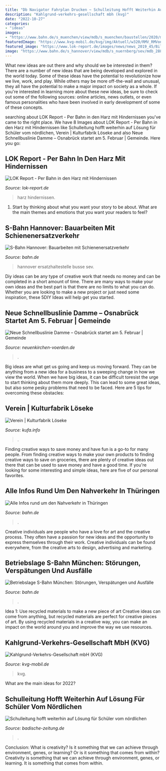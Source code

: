 ```yaml
---
title: "Db Navigator Fahrplan Drucken ~ Schulleitung Hofft Weiterhin Auf Lösung Für Schüler Vom Nördlichen"
description: "Kahlgrund-verkehrs-gesellschaft mbh (kvg)"
date: "2022-10-27"
categories:
- "ideas"
images:
- "https://www.bahn.de/s_muenchen/view/mdb/s_muenchen/baustellen/2020/mdb_315744_dbsmu_maumanahmen_bannerformate_header_baustellenseite_ohnetext_980x245px_402x240_cp_570x5_972x245.jpg"
featuredImage: "https://www.kvg-mobil.de/kvg/img/Aktuell/w320/RMV_RMVon_HandyTicket-VAB_Motiv-A3_07.jpg"
featured_image: "https://www.lok-report.de/images/news/news_2019_45/Bild-09.jpg"
image: "https://www.bahn.de/s_hannover/view/mdb/s_nuernberg/sev/mdb_288243_ersatz_920x460.jpg"
---
```



What new ideas are out there and why should we be interested in them?
There are a number of new ideas that are being developed and explored in the world today. Some of these ideas have the potential to revolutionize how we live, work, and play. While others may be more off-the-wall and unusual, they all have the potential to make a major impact on society as a whole. If you're interested in learning more about these new ideas, be sure to check out some of the following sources: online articles, news outlets, or even famous personalities who have been involved in early development of some of these concepts.

	

		
searching about LOK Report - Per Bahn in den Harz mit Hindernissen you've came to the right place. We have 8 Images about LOK Report - Per Bahn in den Harz mit Hindernissen like Schulleitung hofft weiterhin auf Lösung für Schüler vom nördlichen, Verein | Kulturfabrik Löseke and also Neue Schnellbuslinie Damme – Osnabrück startet am 5. Februar | Gemeinde. Here you go:
		
    
## LOK Report - Per Bahn In Den Harz Mit Hindernissen

<img loading=lazy src="https://www.lok-report.de/images/news/news_2019_45/Bild-09.jpg" onerror="this.onerror=null;this.src='https://tse2.mm.bing.net/th?id=OIP.vA0For-EHXHWIxW9Qqh8HQAAAA&amp;pid=15.1';" alt="LOK Report - Per Bahn in den Harz mit Hindernissen">

_Source: lok-report.de_

>harz hindernissen. 

	

1. Start by thinking about what you want your story to be about. What are the main themes and emotions that you want your readers to feel?

    
## S-Bahn Hannover: Bauarbeiten Mit Schienenersatzverkehr

<img loading=lazy src="https://www.bahn.de/s_hannover/view/mdb/s_nuernberg/sev/mdb_288243_ersatz_920x460.jpg" onerror="this.onerror=null;this.src='https://tse1.mm.bing.net/th?id=OIP.hHtpNsXFh57UVZ7Vs9qUQAHaDt&amp;pid=15.1';" alt="S-Bahn Hannover: Bauarbeiten mit Schienenersatzverkehr">

_Source: bahn.de_

>hannover ersatzhaltestelle busse sev. 

	

Diy ideas can be any type of creative work that needs no money and can be completed in a short amount of time. There are many ways to make your own ideas and the best part is that there are no limits to what you can do. Whether you are looking to make a new project or just need some inspiration, these 5DIY Ideas will help get you started.

    
## Neue Schnellbuslinie Damme – Osnabrück Startet Am 5. Februar | Gemeinde

<img loading=lazy src="https://www.neuenkirchen-voerden.de/static/images/bilder/fahrplan_neue_buslinie_585-900001424-24210-13.jpg?20200204105851" onerror="this.onerror=null;this.src='https://tse2.mm.bing.net/th?id=OIP.BI7RrwYibA6WOD7AeuRFIwHaFQ&amp;pid=15.1';" alt="Neue Schnellbuslinie Damme – Osnabrück startet am 5. Februar | Gemeinde">

_Source: neuenkirchen-voerden.de_

>. 

	

Big ideas are what get us going and keep us moving forward. They can be anything from a new idea for a business to a sweeping change in how we view the world. When we have big ideas, it can be difficult toresist the urge to start thinking about them more deeply. This can lead to some great ideas, but also some pesky problems that need to be faced. Here are 5 tips for overcoming these obstacles: 

    
## Verein | Kulturfabrik Löseke

<img loading=lazy src="http://www.kufa.info/wp-content/uploads/2020/02/Buchbinden_Titelbild-2048x1480.jpg" onerror="this.onerror=null;this.src='https://tse1.mm.bing.net/th?id=OIP.9F1afP1N2BTTEklPtrB33gHaFW&amp;pid=15.1';" alt="Verein | Kulturfabrik Löseke">

_Source: kufa.info_

>. 

	

Finding creative ways to save money and have fun is a go-to for many people. From finding creative ways to make your own products to finding creative ways to save on groceries, there are plenty of creative ideas out there that can be used to save money and have a good time. If you're looking for some interesting and simple ideas, here are five of our personal favorites.

    
## Alle Infos Rund Um Den Nahverkehr In Thüringen

<img loading=lazy src="https://www.bahn.de/regional/view/mdb/bahnintern/services/mobilitaet_service/barrierefrei_-_neu/mdb_253773_menschen_handicap_shutterstock_196888925_727x364_cp_0x107_1000x607.jpg" onerror="this.onerror=null;this.src='https://tse4.mm.bing.net/th?id=OIP.WCRjF-Ht6d9zSjdOM3s8EQHaDt&amp;pid=15.1';" alt="Alle Infos rund um den Nahverkehr in Thüringen">

_Source: bahn.de_

>. 

	

Creative individuals are people who have a love for art and the creative process. They often have a passion for new ideas and the opportunity to express themselves through their work. Creative individuals can be found everywhere, from the creative arts to design, advertising and marketing.

    
## Betriebslage S-Bahn München: Störungen, Verspätungen Und Ausfälle

<img loading=lazy src="https://www.bahn.de/s_muenchen/view/mdb/s_muenchen/baustellen/2020/mdb_315744_dbsmu_maumanahmen_bannerformate_header_baustellenseite_ohnetext_980x245px_402x240_cp_570x5_972x245.jpg" onerror="this.onerror=null;this.src='https://tse3.mm.bing.net/th?id=OIP.XbuOsnTZM73jwacykxxEYQAAAA&amp;pid=15.1';" alt="Betriebslage S-Bahn München: Störungen, Verspätungen und Ausfälle">

_Source: bahn.de_

>. 

	

Idea 1: Use recycled materials to make a new piece of art
Creative ideas can come from anything, but recycled materials are perfect for creative pieces of art. By using recycled materials in a creative way, you can make an impact on the world around you and improve the way we use resources.

    
## Kahlgrund-Verkehrs-Gesellschaft MbH (KVG)

<img loading=lazy src="https://www.kvg-mobil.de/kvg/img/Aktuell/w320/RMV_RMVon_HandyTicket-VAB_Motiv-A3_07.jpg" onerror="this.onerror=null;this.src='https://tse3.mm.bing.net/th?id=OIP.YIkU5JJXWd2MKSOZFSlKaQAAAA&amp;pid=15.1';" alt="Kahlgrund-Verkehrs-Gesellschaft mbH (KVG)">

_Source: kvg-mobil.de_

>kvg. 

	

What are the main ideas for 2022?
 

    
## Schulleitung Hofft Weiterhin Auf Lösung Für Schüler Vom Nördlichen

<img loading=lazy src="https://ais.badische-zeitung.de/piece/0c/f8/12/df/217584351-h-720.jpg" onerror="this.onerror=null;this.src='https://tse1.mm.bing.net/th?id=OIP.KKUHOTNcKq21LNrZbgH_LgHaE8&amp;pid=15.1';" alt="Schulleitung hofft weiterhin auf Lösung für Schüler vom nördlichen">

_Source: badische-zeitung.de_

>. 

	

Conclusion: What is creativity? Is it something that we can achieve through environment, genes, or learning? Or is it something that comes from within?
Creativity is something that we can achieve through environment, genes, or learning. It is something that comes from within.

